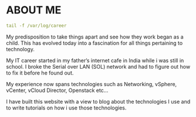 # ABOUT ME

```yaml
tail -f /var/log/career
```

My predisposition to take things apart and see how they work began as a child. This has evolved today into a fascination for all things pertaining to technology.

My IT career started in my father’s internet cafe in India while i was still in school.
I broke the Serial over LAN (SOL) network and had to figure out how to fix it before he found out.

My experience now spans technologies such as Networking, vSphere, vCenter, vCloud Director, Openstack etc…

I have built this website with a view to blog about the technologies I use and to write tutorials on how i use those technologies.
